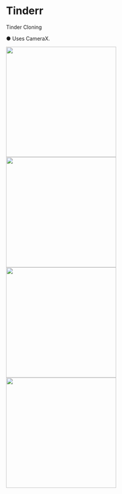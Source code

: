 # Tinderr
Tinder Cloning

●	Uses CameraX. </br >

<img src="./raw/Screenshot_20201116-224011.png" width="300">   <img src="./raw/Screenshot_20201116-223935.png" width="300"> </br >
<img src="./raw/Screenshot_20201116-223954.png" width="300">   <img src="./raw/Screenshot_20201116-223959.png" width="300"> </br >
